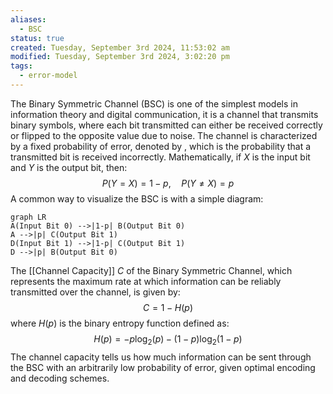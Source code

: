 ```yaml
---
aliases:
  - BSC
status: true
created: Tuesday, September 3rd 2024, 11:53:02 am
modified: Tuesday, September 3rd 2024, 3:02:20 pm
tags:
  - error-model
---
```

The Binary Symmetric Channel (BSC) is one of the simplest models in information theory and digital communication, it is a channel that transmits binary symbols, where each bit transmitted can either be received correctly or flipped to the opposite value due to noise. The channel is characterized by a fixed probability of error, denoted by , which is the probability that a transmitted bit is received incorrectly. Mathematically, if $X$ is the input bit and $Y$ is the output bit, then:
$$P(Y=X)=1-p, \quad P(Y \neq X)=p$$
A common way to visualize the BSC is with a simple diagram:

```mermaid
graph LR 
A(Input Bit 0) -->|1-p| B(Output Bit 0) 
A -->|p| C(Output Bit 1) 
D(Input Bit 1) -->|1-p| C(Output Bit 1) 
D -->|p| B(Output Bit 0)

```

The [[Channel Capacity]] $C$ of the Binary Symmetric Channel, which represents the maximum rate at which information can be reliably transmitted over the channel, is given by:
$$
C=1-H(p)
$$
where $H(p)$ is the binary entropy function defined as:
$$
H(p)=-p \log _2(p)-(1-p) \log _2(1-p)
$$
The channel capacity tells us how much information can be sent through the BSC with an arbitrarily low probability of error, given optimal encoding and decoding schemes.


